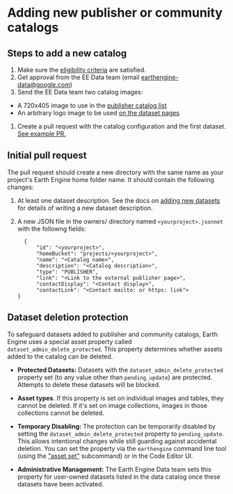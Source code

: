 # Adding new publisher or community catalogs

## Steps to add a new catalog

1.  Make sure the
    [eligibility criteria](https://developers.google.com/earth-engine/reference/publisher_data_catalogs_eligibility)
    are satisfied.
1.  Get approval from the EE Data team (email earthengine-data@google.com)
1.  Send the EE Data team two catalog images:
 *  A 720x405 image to use in the
        [publisher catalog list](https://developers.google.com/earth-engine/datasets/publisher)
 *  An arbitrary logo image to be used
        [on the dataset pages](https://developers.google.com/earth-engine/datasets/publisher/forestdatapartnership.)
1.  Create a pull request with the catalog configuration and the first dataset.
    [See example PR.](https://github.com/google/earthengine-catalog/pull/997/files)

## Initial pull request

The pull request should create a new directory with the same name as
your project's Earth Engine home folder name. It should contain the
following changes:

1.  At least one dataset description. See the docs on [adding new datasets](adding_datasets.md) for details of
        writing a new dataset description.
1.  A new JSON file in the owners/ directory named `<yourproject>.jsonnet`
        with the followng fields:

    ```
      {
          "id": "<yourproject>",
          "homeBucket": "projects/<yourproject>",
          "name": "<Catalog name>",
          "description": "<Catalog description>",
          "type": "PUBLISHER",
          "link": "<Link to the external publisher page>",
          "contactDisplay": "<Contact display>",
          "contactLink": "<Contact mailto: or https: link">
    }
    ```

## Dataset deletion protection

To safeguard datasets added to publisher and community catalogs, Earth Engine
uses a special asset property called `dataset_admin_delete_protected`. This
property determines whether assets added to the catalog can be deleted.

* **Protected Datasets:** Datasets with the `dataset_admin_delete_protected`
 property set (to any value other than `pending_update`) are protected.
 Attempts to delete these datasets will be blocked.

* **Asset types**. If this property is set on individual images and tables,
 they cannot be deleted. If it's set on image collections, images in those
 collections cannot be deleted.

* **Temporary Disabling:**  The protection can be temporarily disabled by
 setting the `dataset_admin_delete_protected` property to `pending_update`.
 This allows intentional changes while still guarding against accidental
 deletion. You can set the property via the `earthengine` command line tool
(using the
["asset set"](https://developers.google.com/earth-engine/guides/command_line#asset)
subcommand) or in the Code Editor UI.

* **Administrative Management:** The Earth Engine Data team sets this
  property for user-owned datasets listed in the data catalog once these
  datasets have been activated.
